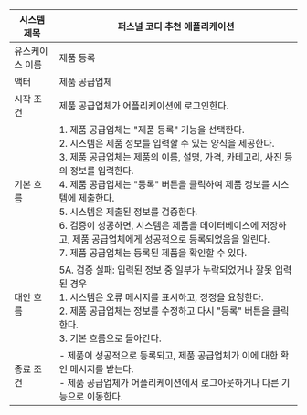 | 시스템 제목 | 퍼스널 코디 추천 애플리케이션 |
|----|----|
| 유스케이스 이름 |  제품 등록  |
| 액터 |  제품 공급업체  |
| 시작 조건 |  제품 공급업체가 어플리케이션에 로그인한다.  |
|  기본 흐름  |  1. 제품 공급업체는 "제품 등록" 기능을 선택한다. <br>2. 시스템은 제품 정보를 입력할 수 있는 양식을 제공한다. <br>3. 제품 공급업체는 제품의 이름, 설명, 가격, 카테고리, 사진 등의 정보를 입력한다. <br>4. 제품 공급업체는 "등록" 버튼을 클릭하여 제품 정보를 시스템에 제출한다. <br>5. 시스템은 제출된 정보를 검증한다. <br>6. 검증이 성공하면, 시스템은 제품을 데이터베이스에 저장하고, 제품 공급업체에게 성공적으로 등록되었음을 알린다. <br>7. 제품 공급업체는 등록된 제품을 확인할 수 있다.  |
|  대안 흐름  |  5A. 검증 실패: 입력된 정보 중 일부가 누락되었거나 잘못 입력된 경우<br> 1. 시스템은 오류 메시지를 표시하고, 정정을 요청한다. <br>2. 제품 공급업체는 정보를 수정하고 다시 "등록" 버튼을 클릭한다. <br>3. 기본 흐름으로 돌아간다.  |
|  종료 조건  |  - 제품이 성공적으로 등록되고, 제품 공급업체가 이에 대한 확인 메시지를 받는다. <br>- 제품 공급업체가 어플리케이션에서 로그아웃하거나 다른 기능으로 이동한다.  |
